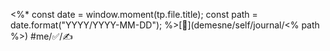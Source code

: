 <%*
const date = window.moment(tp.file.title);
const path = date.format("YYYY/YYYY-MM-DD");
%>[📖](demesne/self/journal/<% path %>) #me/✅/✍️ 